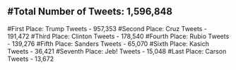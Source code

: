 #Total Number of Tweets: 1,596,848 
---
#First Place: Trump Tweets - 957,353
#Second Place: Cruz Tweets - 191,472
#Third Place: Clinton Tweets - 178,540
#Fourth Place: Rubio Tweets - 139,276
#Fifth Place: Sanders Tweets - 65,070
#Sixth Place: Kasich Tweets - 36,421
#Seventh Place: Jeb! Tweets - 15,048
#Last Place: Carson Tweets - 13,672
